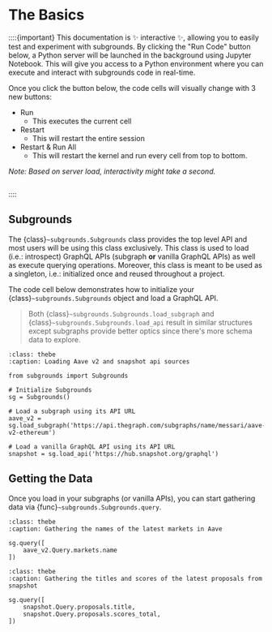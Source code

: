 # The Basics

::::{important}
This documentation is ✨ interactive ✨, allowing you to easily test and experiment with subgrounds. By clicking the "Run Code" button below, a Python server will be launched in the background using Jupyter Notebook. This will give you access to a Python environment where you can execute and interact with subgrounds code in real-time.

Once you click the button below, the code cells will visually change with 3 new buttons:

- Run
  - This executes the current cell
- Restart
  - This will restart the entire session
- Restart & Run All
  - This will restart the kernel and run every cell from top to bottom.

*Note: Based on server load, interactivity might take a second.*

```{thebe-button}
```

::::


## Subgrounds


The {class}`~subgrounds.Subgrounds` class provides the top level API and most users will be using this class exclusively. This class is used to load (i.e.: introspect) GraphQL APIs (subgraph **or** vanilla GraphQL APIs) as well as execute querying operations. Moreover, this class is meant to be used as a singleton, i.e.: initialized once and reused throughout a project.

The code cell below demonstrates how to initialize your {class}`~subgrounds.Subgrounds` object and load a GraphQL API.

> Both {class}`~subgrounds.Subgrounds.load_subgraph` and {class}`~subgrounds.Subgrounds.load_api` result in similar structures except subgraphs provide better optics since there's more schema data to explore.

```{code-block} python
:class: thebe
:caption: Loading Aave v2 and snapshot api sources

from subgrounds import Subgrounds

# Initialize Subgrounds
sg = Subgrounds()

# Load a subgraph using its API URL
aave_v2 = sg.load_subgraph('https://api.thegraph.com/subgraphs/name/messari/aave-v2-ethereum')

# Load a vanilla GraphQL API using its API URL
snapshot = sg.load_api('https://hub.snapshot.org/graphql')
```

## Getting the Data

Once you load in your subgraphs (or vanilla APIs), you can start gathering data via {func}`~subgrounds.Subgrounds.query`.

```{code-block} python
:class: thebe
:caption: Gathering the names of the latest markets in Aave

sg.query([
    aave_v2.Query.markets.name
])

```

```{code-block} python
:class: thebe
:caption: Gathering the titles and scores of the latest proposals from snapshot

sg.query([
    snapshot.Query.proposals.title,
    snapshot.Query.proposals.scores_total,
])
```
